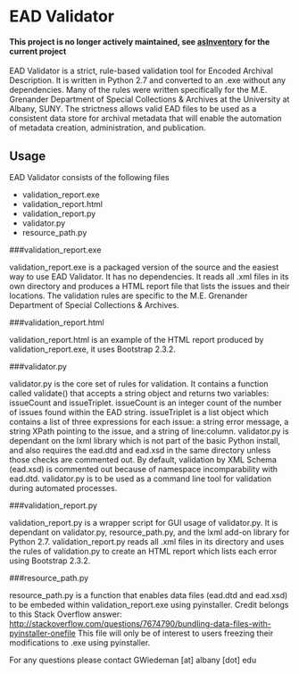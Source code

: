 EAD Validator
========

#### This project is no longer actively maintained, see [asInventory](https://github.com/UAlbanyArchives/asInventory) for the current project

EAD Validator is a strict, rule-based validation tool for Encoded Archival Description. It is written in Python 2.7 and converted to an .exe without any dependencies. Many of the rules were written specifically for the M.E. Grenander Department of Special Collections & Archives at the University at Albany, SUNY. The strictness allows valid EAD files to be used as a consistent data store for archival metadata that will enable the automation of metadata creation, administration, and publication.


Usage
----------

EAD Validator consists of the following files

* validation_report.exe
* validation_report.html
* validation_report.py
* validator.py
* resource_path.py

###validation_report.exe

validation_report.exe is a packaged version of the source and the easiest way to use EAD Validator. It has no dependencies. It reads all .xml files in its own directory and produces a HTML report file that lists the issues and their locations. The validation rules are specific to the M.E. Grenander Department of Special Collections & Archives.

###validation_report.html

validation_report.html is an example of the HTML report produced by validation_report.exe, it uses Bootstrap 2.3.2.

###validator.py

validator.py is the core set of rules for validation. It contains a function called validate() that accepts a string object and returns two variables: issueCount and issueTriplet. issueCount is an integer count of the number of issues found within the EAD string. issueTriplet is a list object which contains a list of three expressions for each issue: a string error message, a string XPath pointing to the issue, and a string of line:column. validator.py is dependant on the lxml library which is not part of the basic Python install, and also requires the ead.dtd and ead.xsd in the same directory unless those checks are commented out. By default, validation by XML Schema (ead.xsd) is commented out because of namespace incomparability with ead.dtd. validator.py is to be used as a command line tool for validation during automated processes.

###validation_report.py

validation_report.py is a wrapper script for GUI usage of validator.py. It is dependant on validator.py, resource_path.py, and the lxml add-on library for Python 2.7. validation_report.py reads all .xml files in its directory and uses the rules of validation.py to create an HTML report which lists each error using Bootstrap 2.3.2.

###resource_path.py

resource_path.py is a function that enables data files (ead.dtd and ead.xsd) to be embeded within validation_report.exe using pyinstaller. Credit belongs to this Stack Overflow answer: http://stackoverflow.com/questions/7674790/bundling-data-files-with-pyinstaller-onefile This file will only be of interest to users freezing their modifications to .exe using pyinstaller.

For any questions please contact GWiedeman [at] albany [dot] edu